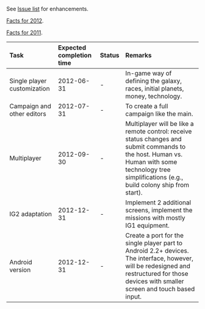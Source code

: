 See [Issue list](http://code.google.com/p/open-ig/issues/list) for enhancements.

[Facts for 2012](ProjectFacts2012.md).

[Facts for 2011](ProjectFacts2011.md).

| **Task** | **Expected completion time** | **Status** | **Remarks** |
|:---------|:-----------------------------|:-----------|:------------|
| Single player customization | 2012-06-31 | - | In-game way of defining the galaxy, races, initial planets, money, technology. |
| Campaign and other editors | 2012-07-31 | - | To create a full campaign like the main. |
| Multiplayer | 2012-09-30 | - | Multiplayer will be like a remote control: receive status changes and submit commands to the host. Human vs. Human with some technology tree simplifications (e.g., build colony ship from start). |
| IG2 adaptation | 2012-12-31 | - | Implement 2 additional screens, implement the missions with mostly IG1 equipment. |
| Android version | 2012-12-31 | - | Create a port for the single player part to Android 2.2+ devices. The interface, however, will be redesigned and restructured for those devices with smaller screen and touch based input. |